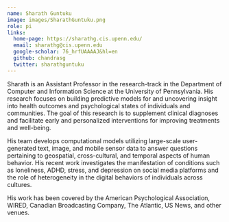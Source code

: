 ```yaml
---
name: Sharath Guntuku
image: images/SharathGuntuku.png
role: pi
links:
  home-page: https://sharathg.cis.upenn.edu/
  email: sharathg@cis.upenn.edu
  google-scholar: 76_hrfUAAAAJ&hl=en
  github: chandrasg
  twitter: sharathguntuku
---
```


Sharath is an Assistant Professor in the research-track in the Department of Computer and Information Science at the University of Pennsylvania. His research focuses on building predictive models for and uncovering insight into health outcomes and psychological states of individuals and communities. The goal of this research is to supplement clinical diagnoses and facilitate early and personalized interventions for improving treatments and well-being.

His team develops computational models utilizing large-scale user-generated text, image, and mobile sensor data to answer questions pertaining to geospatial, cross-cultural, and temporal aspects of human behavior. His recent work investigates the manifestation of conditions such as loneliness, ADHD, stress, and depression on social media platforms and the role of heterogeneity in the digital behaviors of individuals across cultures.

His work has been covered by the American Psychological Association, WIRED, Canadian Broadcasting Company, The Atlantic, US News, and other venues.

